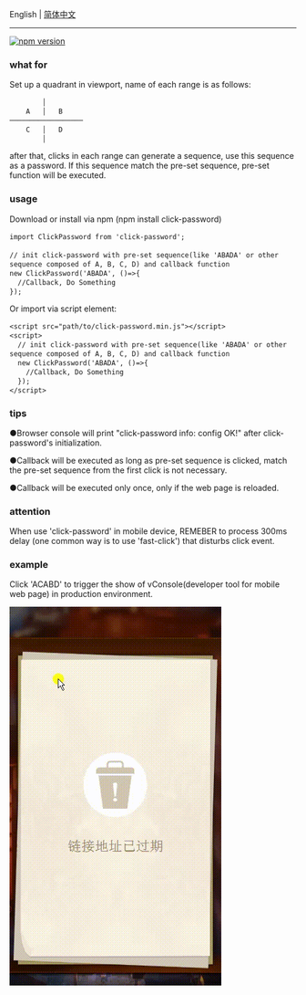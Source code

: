 English | [简体中文](https://github.com/congzhou09/click-password/blob/HEAD/README_CN.md)
***

[![npm version](https://badge.fury.io/js/click-password.svg)](https://badge.fury.io/js/click-password)

### what for
Set up a quadrant in viewport, name of each range is as follows:
```
        │
    A   │   B
──────────────────
    C   │   D
        │
```
after that, clicks in each range can generate a sequence, use this sequence as a password.
If this sequence match the pre-set sequence, pre-set function will be executed.

### usage

Download or install via npm (npm install click-password)
```
import ClickPassword from 'click-password';

// init click-password with pre-set sequence(like 'ABADA' or other sequence composed of A, B, C, D) and callback function
new ClickPassword('ABADA', ()=>{
  //Callback, Do Something
});
```

Or import via script element:

```
<script src="path/to/click-password.min.js"></script>
<script>
  // init click-password with pre-set sequence(like 'ABADA' or other sequence composed of A, B, C, D) and callback function
  new ClickPassword('ABADA', ()=>{
    //Callback, Do Something
  });
</script>
```

### tips
●Browser console will print "click-password info: config OK!" after click-password's initialization.

●Callback will be executed as long as pre-set sequence is clicked, match the pre-set sequence from the first click is not necessary.

●Callback will be executed only once, only if the web page is reloaded.

### attention
When use 'click-password' in mobile device, REMEBER to process 300ms delay (one common way is to use 'fast-click') that disturbs click event.

### example
Click 'ACABD' to trigger the show of vConsole(developer tool for mobile web page) in production environment.

![](https://raw.githubusercontent.com/congzhou09/click-password/HEAD/snapshot/trigger_vconsole.gif)
